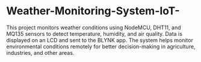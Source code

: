 # Weather-Monitoring-System-IoT-
This project monitors weather conditions using NodeMCU, DHT11, and MQ135 sensors to detect temperature, humidity, and air quality. Data is displayed on an LCD and sent to the BLYNK app. The system helps monitor environmental conditions remotely for better decision-making in agriculture, industries, and other areas.
